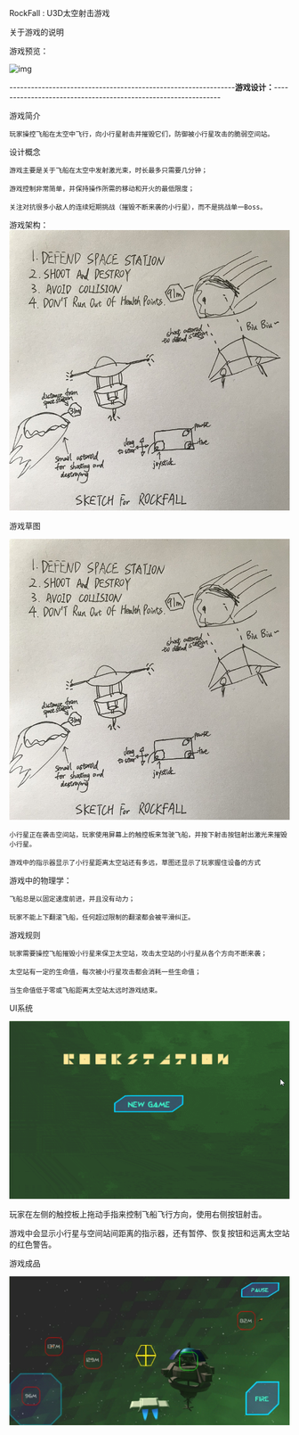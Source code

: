 RockFall : U3D太空射击游戏

关于游戏的说明

游戏预览：

![img](https://github.com/PowerSpots/Readme/blob/master/My-3D-Space-Shooter-Game/Preview_Space_Shooter.gif)


---------------------------------------------------------------<b>游戏设计：</b>---------------------------------------------------------------


游戏简介  
   
	玩家操控飞船在太空中飞行，向小行星射击并摧毁它们，防御被小行星攻击的脆弱空间站。 


设计概念

	游戏主要是关于飞船在太空中发射激光束，时长最多只需要几分钟； 
	
	游戏控制非常简单，并保持操作所需的移动和开火的最低限度； 
	
	关注对抗很多小敌人的连续短期挑战（摧毁不断来袭的小行星），而不是挑战单一Boss。
	
游戏架构：
![img](https://github.com/PowerSpots/Readme/blob/master/My-3D-Space-Shooter-Game/SketchForRockfall.jpg)	
    


游戏草图    

![img](https://github.com/PowerSpots/Readme/blob/master/My-3D-Space-Shooter-Game/SketchForRockfall.jpg)	

    小行星正在袭击空间站，玩家使用屏幕上的触控板来驾驶飞船，并按下射击按钮射出激光来摧毁小行星。 
	
	游戏中的指示器显示了小行星距离太空站还有多远，草图还显示了玩家握住设备的方式


游戏中的物理学：

    飞船总是以固定速度前进，并且没有动力；
	
	玩家不能上下翻滚飞船，任何超过限制的翻滚都会被平滑纠正。 


游戏规则
    
	玩家需要操控飞船摧毁小行星来保卫太空站，攻击太空站的小行星从各个方向不断来袭； 
	
	太空站有一定的生命值，每次被小行星攻击都会消耗一些生命值； 
	
	当生命值低于零或飞船距离太空站太远时游戏结束。


UI系统

![img](https://github.com/PowerSpots/Readme/blob/master/My-3D-Space-Shooter-Game/UI_Space_Shooter.gif)

   玩家在左侧的触控板上拖动手指来控制飞船飞行方向，使用右侧按钮射击。 
   
   游戏中会显示小行星与空间站间距离的指示器，还有暂停、恢复按钮和远离太空站的红色警告。


游戏成品

![img](https://github.com/PowerSpots/Readme/blob/master/My-3D-Space-Shooter-Game/TheFinishedGame.png)
